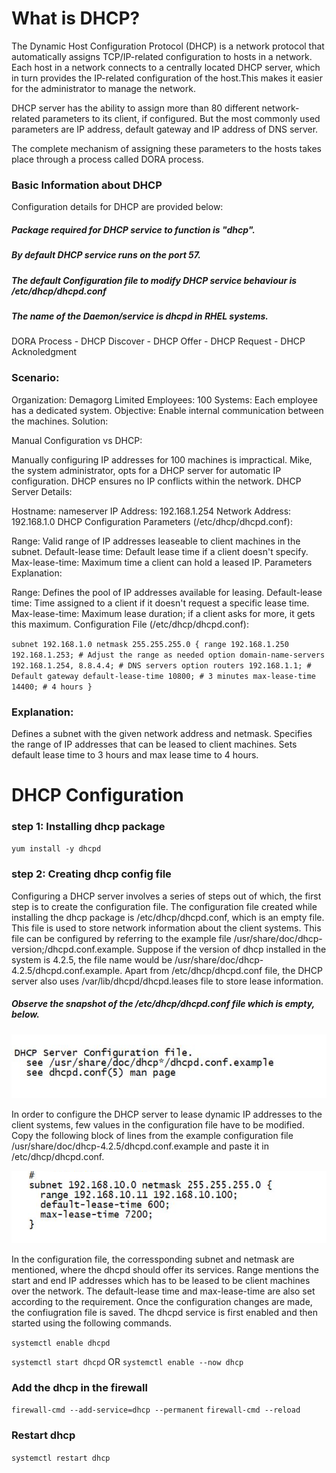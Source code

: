 # What is DHCP?
The Dynamic Host Configuration Protocol (DHCP) is a network protocol that automatically assigns TCP/IP-related configuration to hosts in a network. Each host in a network connects to a centrally located DHCP server, which in turn provides the IP-related configuration of the host.This makes it easier for the administrator to manage the network.

DHCP server has the ability to assign more than 80 different network-related parameters to its client, if configured. But the most commonly used parameters are IP address, default gateway and IP address of DNS server.

The complete mechanism of assigning these parameters to the hosts takes place through a process called DORA process.

### Basic Information about DHCP
Configuration details for DHCP are provided below:

##### Package required for DHCP service to function is "dhcp".
##### By default DHCP service runs on the port 57.
##### The default Configuration file to modify DHCP service behaviour is /etc/dhcp/dhcpd.conf
##### The name of the Daemon/service is dhcpd in RHEL systems.

DORA Process - DHCP Discover - DHCP Offer - DHCP Request - DHCP Acknoledgment 
### Scenario:
Organization: Demagorg Limited
Employees: 100
Systems: Each employee has a dedicated system.
Objective: Enable internal communication between the machines.
Solution:

Manual Configuration vs DHCP:

Manually configuring IP addresses for 100 machines is impractical.
Mike, the system administrator, opts for a DHCP server for automatic IP configuration.
DHCP ensures no IP conflicts within the network.
DHCP Server Details:

Hostname: nameserver
IP Address: 192.168.1.254
Network Address: 192.168.1.0
DHCP Configuration Parameters (/etc/dhcp/dhcpd.conf):

Range: Valid range of IP addresses leaseable to client machines in the subnet.
Default-lease time: Default lease time if a client doesn't specify.
Max-lease-time: Maximum time a client can hold a leased IP.
Parameters Explanation:

Range: Defines the pool of IP addresses available for leasing.
Default-lease time: Time assigned to a client if it doesn't request a specific lease time.
Max-lease-time: Maximum lease duration; if a client asks for more, it gets this maximum.
Configuration File (/etc/dhcp/dhcpd.conf):

`subnet 192.168.1.0 netmask 255.255.255.0 {
    range 192.168.1.250 192.168.1.253; # Adjust the range as needed
    option domain-name-servers 192.168.1.254, 8.8.4.4; # DNS servers
    option routers 192.168.1.1; # Default gateway
    default-lease-time 10800; # 3 minutes
    max-lease-time 14400; # 4 hours
}`


### Explanation:
Defines a subnet with the given network address and netmask.
Specifies the range of IP addresses that can be leased to client machines.
Sets default lease time to 3 hours and max lease time to 4 hours.

# DHCP Configuration
### step 1: Installing dhcp package 
`yum install -y dhcpd` 
### step 2: Creating dhcp config file
Configuring a DHCP server involves a series of steps out of which, the first step is to create the configuration file. The configuration file created while installing the dhcp package is /etc/dhcp/dhcpd.conf, which is an empty file. This file is used to store network information about the client systems. This file can be configured by referring to the example file /usr/share/doc/dhcp-version;/dhcpd.conf.example. Suppose if the version of dhcp installed in the system is 4.2.5, the file name would be /usr/share/doc/dhcp-4.2.5/dhcpd.conf.example. Apart from /etc/dhcp/dhcpd.conf file, the DHCP server also uses  /var/lib/dhcpd/dhcpd.leases file to store lease information.

##### Observe the snapshot of the /etc/dhcp/dhcpd.conf file which is empty, below.

![Alt text](image-4.png)

In order to configure the DHCP server to lease dynamic IP addresses to the client systems, few values in the configuration file have to be modified. Copy the following block of lines from the example configuration file /usr/share/doc/dhcp-4.2.5/dhcpd.conf.example and paste it in /etc/dhcp/dhcpd.conf.

![Alt text](image-5.png)

In the configuration file, the corressponding subnet and netmask are mentioned, where the dhcpd should offer its services. Range mentions the start and end IP addresses which has to be leased to be client machines over the network. The default-lease time and max-lease-time are also set according to the requirement. Once the configuration changes are made, the confiugration file is saved. The dhcpd service is first enabled and then started using the following commands. 

`systemctl enable dhcpd` 

`systemctl start dhcpd`  OR `systemctl enable --now dhcp`

### Add the dhcp in the firewall 
`firewall-cmd --add-service=dhcp --permanent` 
`firewall-cmd --reload` 

### Restart dhcp 
`systemctl restart dhcp` 
